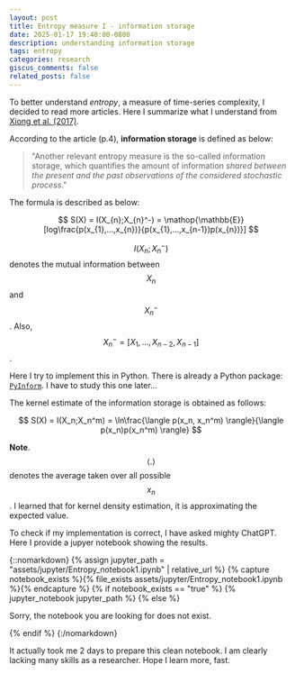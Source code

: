 ```yaml
---
layout: post
title: Entropy measure I - information storage
date: 2025-01-17 19:40:00-0800
description: understanding information storage
tags: entropy
categories: research
giscus_comments: false
related_posts: false
---
```


To better understand _entropy_, a measure of time-series complexity, I decided to read more articles. Here I summarize what I understand from [Xiong et al. (2017)](https://doi.org/10.1103/PhysRevE.95.062114).

According to the article (p.4), **information storage** is defined as below:

> "Another relevant entropy measure is the so-called information storage, which quantifies the amount of information _shared between the present and the past observations of the considered stochastic process_."

The formula is described as below:

$$
S(X) = I(X_{n};X_{n}^-) = \mathop{\mathbb{E}}[log\frac{p(x_{1},...,x_{n})}{p(x_{1},...,x_{n-1})p(x_{n})}]
$$

$$I(X_{n};X_{n}^-)$$ denotes the mutual information between $$X_n$$ and $$X_{n}^-$$. Also, $$X_{n}^- = [X_{1},...,X_{n-2},X_{n-1}]$$.

Here I try to implement this in Python. There is already a Python package: [`PyInform`](https://elife-asu.github.io/PyInform/timeseries.html). I have to study this one later...

The kernel estimate of the information storage is obtained as follows:

$$
S(X) = I(X_n;X_n^m) = \ln\frac{\langle p(x_n, x_n^m) \rangle}{\langle p(x_n)p(x_n^m) \rangle}
$$

**Note**. $$\langle .\rangle$$ denotes the average taken over all possible $$x_{n}$$. I learned that for kernel density estimation, it is approximating the expected value.

To check if my implementation is correct, I have asked mighty ChatGPT. Here I provide a jupyer notebook showing the results.

{::nomarkdown}
{% assign jupyter_path = "assets/jupyter/Entropy_notebook1.ipynb" | relative_url %}
{% capture notebook_exists %}{% file_exists assets/jupyter/Entropy_notebook1.ipynb %}{% endcapture %}
{% if notebook_exists == "true" %}
{% jupyter_notebook jupyter_path %}
{% else %}

<p>Sorry, the notebook you are looking for does not exist.</p>
{% endif %}
{:/nomarkdown}

It actually took me 2 days to prepare this clean notebook. I am clearly lacking many skills as a researcher. Hope I learn more, fast.
